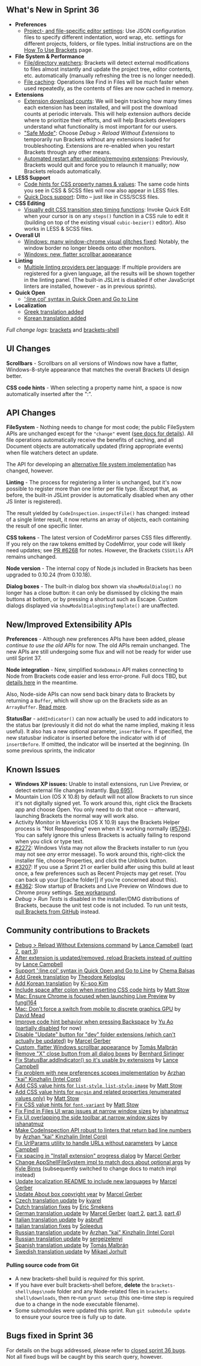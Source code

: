What's New in Sprint 36
-----------------------
* **Preferences**
    * [Project- and file-specific editor settings](https://trello.com/c/kqFFDqhR/523-3-infrastructure-for-project-file-scoped-preferences): Use JSON configuration files to specify different indentation, word wrap, etc. settings for different projects, folders, or file types. Initial instructions are on the [How To Use Brackets](https://github.com/adobe/brackets/wiki/How-to-Use-Brackets#wiki-preferences) page.
* **File System & Performance**
    * [File/directory watchers](https://trello.com/c/zldzEXmk/292-2-file-directory-watching): Brackets will detect external modifications to files almost instantly and update the project tree, editor contents, etc. automatically (manually refreshing the tree is no longer needed).
    * [File caching](https://trello.com/c/zldzEXmk/292-2-file-directory-watching): Operations like Find in Files will be _much_ faster when used repeatedly, as the contents of files are now cached in memory.
* **Extensions**
    * [Extension download counts](https://trello.com/c/qOy9Slr1/799-2-extension-download-counts): We will begin tracking how many times each extension has been installed, and will post the download counts at periodic intervals. This will help extension authors decide where to prioritize their efforts, and will help Brackets developers understand what functionality is most important for our users.
    * ["Safe Mode"](https://github.com/adobe/brackets/issues/5078): Choose _Debug > Reload Without Extensions_ to temporarily run Brackets without any extensions loaded for troubleshooting. Extensions are re-enabled when you restart Brackets through any other means.
    * [Automated restart after updating/removing extensions](https://github.com/adobe/brackets/pull/6487): Previously, Brackets would quit and force you to relaunch it manually; now Brackets reloads automatically.
* **LESS Support**
    * [Code hints for CSS property names & values](https://github.com/adobe/brackets/pull/6268): The same code hints you see in CSS & SCSS files will now also appear in LESS files.
    * [Quick Docs support](https://github.com/adobe/brackets/pull/6419): Ditto – just like in CSS/SCSS files.
* **CSS Editing**
    * [Visually edit CSS transition step timing functions](https://github.com/adobe/brackets/pull/5799): Invoke Quick Edit when your cursor is on any `steps()` function in a CSS rule to edit it (building on top of the existing visual `cubic-bezier()` editor). Also works in LESS & SCSS files.
* **Overall UI**
    * [Windows: many window-chrome visual glitches fixed](https://github.com/adobe/brackets-shell/pull/408): Notably, the window border no longer bleeds onto other monitors.
    * [Windows: new, flatter scrollbar appearance](https://github.com/adobe/brackets/pull/6305)
* **Linting**
    * [Multiple linting providers per language](https://github.com/adobe/brackets/pull/5935): If multiple providers are registered for a given language, all the results will be shown together in the linting panel. (The built-in JSLint is disabled if other JavaScript linters are installed, however - as in previous sprints).
* **Quick Open**
    * [':line,col' syntax in Quick Open and Go to Line](https://github.com/adobe/brackets/pull/5612)
* **Localization**
    * [Greek translation added](https://github.com/adobe/brackets/pull/5378)
    * [Korean translation added](https://github.com/adobe/brackets/pull/6272)

_Full change logs:_ [brackets](https://github.com/adobe/brackets/compare/sprint-35...sprint-36#commits_bucket) and [brackets-shell](https://github.com/adobe/brackets-shell/compare/sprint-35...sprint-36#commits_bucket)


UI Changes
----------
**Scrollbars** - Scrollbars on all versions of Windows now have a flatter, Windows-8-style appearance that matches the overall Brackets UI design better.

**CSS code hints** - When selecting a property name hint, a space is now automatically inserted after the ":".


API Changes
-----------
**FileSystem** - Nothing needs to change for most code; the public FileSystem APIs are unchanged except for the `"change"` event ([see docs for details](https://github.com/adobe/brackets/blob/master/src/filesystem/FileSystem.js#L55)). All file operations automatically receive the benefits of caching, and all Document objects are automatically updated (firing appropriate events) when file watchers detect an update.

The API for developing an [alternative file system implementation](https://github.com/adobe/brackets/wiki/File-System-Implementations) has changed, however.

**Linting** - The process for registering a linter is unchanged, but it's now possible to register more than one linter per file type. (Except that, as before, the built-in JSLint provider is automatically disabled when any other JS linter is registered).

The result yielded by `CodeInspection.inspectFile()` has changed: instead of a single linter result, it now returns an array of objects, each containing the result of one specific linter.

**CSS tokens** - The latest version of CodeMirror parses CSS files differently. If you rely on the raw tokens emitted by CodeMirror, your code will likely need updates; see [PR #6268](https://github.com/adobe/brackets/pull/6268) for notes. However, the Brackets `CSSUtils` API remains unchanged.

**Node version** - The internal copy of Node.js included in Brackets has been upgraded to 0.10.24 (from 0.10.18).

**Dialog boxes** - The built-in dialog box shown via `showModalDialog()` no longer has a close button: it can only be dismissed by clicking the main buttons at bottom, or by pressing a shortcut such as Escape. Custom dialogs displayed via `showModalDialogUsingTemplate()` are unaffected.

New/Improved Extensibility APIs
-------------------------------
**Preferences** - Although new preferences APIs have been added, please _continue to use the old APIs_ for now. The old APIs remain unchanged. The new APIs are still undergoing some flux and will not be ready for wider use until Sprint 37.

**Node integration** - New, simplified `NodeDomain` API makes connecting to Node from Brackets code easier and less error-prone. Full docs TBD, but [details here](https://github.com/adobe/brackets/pull/6193) in the meantime.

Also, Node-side APIs can now send back binary data to Brackets by returning a `Buffer`, which will show up on the Brackets side as an `ArrayBuffer`. [Read more](https://github.com/adobe/brackets/pull/6339).

**StatusBar** - `addIndicator()` can now actually be used to add indicators to the status bar (previously it did not do what the name implied, making it less useful). It also has a new optional parameter, `insertBefore`. If specified, the new statusbar indicator is inserted before the indicator with id of `insertBefore`. If omitted, the indicator will be inserted at the beginning. (In some previous sprints, the indicator 


Known Issues
------------
* **Windows XP issues:** Unable to install extensions, run Live Preview, or detect external file changes instantly. [Bug 6951](https://github.com/adobe/brackets/issues/6951).
* Mountain Lion (OS X 10.8) by default will not allow Brackets to run since it's not digitally signed yet. To work around this, right click the Brackets app and choose Open. You only need to do that once -- afterward, launching Brackets the normal way will work also.
* Activity Monitor in Mavericks (OS X 10.9) says the Brackets Helper process is "Not Responding" even when it's working normally ([#5794](https://github.com/adobe/brackets/issues/5794)). You can safely ignore this unless Brackets is actually failing to respond when you click or type text.
* [#2272](https://github.com/adobe/brackets/issues/2272): Windows Vista may not allow the Brackets installer to run (you may not see _any_ error message). To work around this, right-click the installer file, choose Properties, and click the Unblock button.
* [#3207](https://github.com/adobe/brackets/issues/3207): If you use a Sprint 21 or earlier build after using this build at least once, a few preferences such as Recent Projects may get reset. (You can back up your [[cache folder]] if you're concerned about this).
* [#4362](https://github.com/adobe/brackets/issues/4362): Slow startup of Brackets and Live Preview on Windows due to Chrome proxy settings. [See workaround](https://support.google.com/chrome/answer/106010?hl=en).
* _Debug > Run Tests_ is disabled in the installer/DMG distributions of Brackets, because the unit test code is not included. To run unit tests, [pull Brackets from GitHub](https://github.com/adobe/brackets/wiki/How-to-Hack-on-Brackets#wiki-getcode) instead.


Community contributions to Brackets
-----------------------------------
* [Debug > Reload Without Extensions command](https://github.com/adobe/brackets/pull/6334) by [Lance Campbell](https://github.com/lkcampbell) ([part 2](https://github.com/adobe/brackets/pull/6411), [part 3](https://github.com/adobe/brackets/pull/6484))
* [After extension is updated/removed, reload Brackets instead of quitting](https://github.com/adobe/brackets/pull/6487) by [Lance Campbell](https://github.com/lkcampbell)
* [Support ':line,col' syntax in Quick Open and Go to Line](https://github.com/adobe/brackets/pull/5612) by [Chema Balsas](https://github.com/jbalsas)
* [Add Greek translation](https://github.com/adobe/brackets/pull/5378) by [Theodore Keloglou](https://github.com/sirodoht)
* [Add Korean translation](https://github.com/adobe/brackets/pull/6272) by [Ki-soo Kim](https://github.com/heisice)
* [Include space after colon when inserting CSS code hints](https://github.com/adobe/brackets/pull/6317) by [Matt Stow](https://github.com/stowball)
* [Mac: Ensure Chrome is focused when launching Live Preview](https://github.com/adobe/brackets-shell/pull/404) by [fungl164](https://github.com/fungl164)
* [Mac: Don't force a switch from mobile to discrete graphics GPU](https://github.com/adobe/brackets-shell/pull/399) by [David Mead](https://github.com/daveygm)
* [Improve code hint behavior when pressing Backspace](https://github.com/adobe/brackets/pull/6242) by [Yu Ao](https://github.com/YuAo) ([partially disabled](https://github.com/adobe/brackets/pull/6397) for now)
* [Disable "Update" button for "dev" folder extensions (which can't actually be updated)](https://github.com/adobe/brackets/pull/6222) by [Marcel Gerber](https://github.com/SAPlayer)
* [Custom, flatter Windows scrollbar appearance](https://github.com/adobe/brackets/pull/6305) by [Tomás Malbrán](https://github.com/TomMalbran)
* [Remove "X" close button from all dialog boxes](https://github.com/adobe/brackets/pull/6329) by [Bernhard Sirlinger](https://github.com/WebsiteDeveloper)
* [Fix StatusBar.addIndicator() so it's usable by extensions](https://github.com/adobe/brackets/pull/6304) by [Lance Campbell](https://github.com/lkcampbell)
* [Fix problem with new preferences scopes implementation](https://github.com/adobe/brackets/pull/6653) by [Arzhan "kai" Kinzhalin (Intel Corp)](https://github.com/busykai)
* [Add CSS value hints for `list-style`, `list-style-image`](https://github.com/adobe/brackets/pull/6360) by [Matt Stow](https://github.com/stowball)
* [Add CSS value hints for `margin` and related properties (enumerated values only)](https://github.com/adobe/brackets/pull/6359) by [Matt Stow](https://github.com/stowball)
* [Fix CSS value hints for `font-variant`](https://github.com/adobe/brackets/pull/6313) by [Matt Stow](https://github.com/stowball)
* [Fix Find in Files UI wrap issues at narrow window sizes](https://github.com/adobe/brackets/pull/6529) by [ishanatmuz](https://github.com/ishanatmuz)
* [Fix UI overlapping the side toolbar at narrow window sizes](https://github.com/adobe/brackets/pull/6569) by [ishanatmuz](https://github.com/ishanatmuz)
* [Make CodeInspection API robust to linters that return bad line numbers](https://github.com/adobe/brackets/pull/6442) by [Arzhan "kai" Kinzhalin (Intel Corp)](https://github.com/busykai)
* [Fix UrlParams utility to handle URLs without parameters](https://github.com/adobe/brackets/pull/6246) by [Lance Campbell](https://github.com/lkcampbell)
* [Fix spacing in "Install extension" progress dialog](https://github.com/adobe/brackets/pull/6063) by [Marcel Gerber](https://github.com/SAPlayer)
* [Change AppShellFileSystem impl to match docs about optional args](https://github.com/adobe/brackets/pull/6194) by [Kyle Binns](https://github.com/klbinns) (subsequently switched to change docs to match impl instead)
* [Update localization README to include new languages](https://github.com/adobe/brackets/pull/6490) by [Marcel Gerber](https://github.com/SAPlayer)
* [Update About box copyright year](https://github.com/adobe/brackets/pull/6349) by [Marcel Gerber](https://github.com/SAPlayer)
* [Czech translation update](https://github.com/adobe/brackets/pull/6299) by [kvarel](https://github.com/kvarel)
* [Dutch translation fixes](https://github.com/adobe/brackets/pull/6394) by [Eric Smekens](https://github.com/EricSmekens)
* [German translation update](https://github.com/adobe/brackets/pull/6353) by [Marcel Gerber](https://github.com/SAPlayer) ([part 2](https://github.com/adobe/brackets/pull/6366), [part 3](https://github.com/adobe/brackets/pull/6632), [part 4](https://github.com/adobe/brackets/pull/6754))
* [Italian translation update](https://github.com/adobe/brackets/pull/6650) by [asbruff](https://github.com/asbruff)
* [Italian translation fixes](https://github.com/adobe/brackets/pull/6292) by [Soleedus](https://github.com/Soleedus)
* [Russian translation update](https://github.com/adobe/brackets/pull/6628) by [Arzhan "kai" Kinzhalin (Intel Corp)](https://github.com/busykai)
* [Russian translation update](https://github.com/adobe/brackets/pull/6123) by [sergeizelenyi](https://github.com/sergeizelenyi)
* [Spanish translation update](https://github.com/adobe/brackets/pull/6627) by [Tomás Malbrán](https://github.com/TomMalbran)
* [Swedish translation update](https://github.com/adobe/brackets/pull/6636) by [Mikael Jorhult](https://github.com/mikaeljorhult)


#### Pulling source code from Git
* A new brackets-shell build is _required_ for this sprint.
* If you have ever built brackets-shell before, **delete** the `brackets-shell\deps\node` folder and any Node-related files in `brackets-shell\downloads`, then re-run `grunt setup` (this one-time step is required due to a change in the node executable filename).
* Some submodules were updated this sprint. Run `git submodule update` to ensure your source tree is fully up to date.

Bugs fixed in Sprint 36
-----------------------
For details on the bugs addressed, please refer to [closed sprint 36 bugs](https://github.com/adobe/brackets/issues?labels=&milestone=23&state=closed). Not all fixed bugs will be caught by this search query, however.